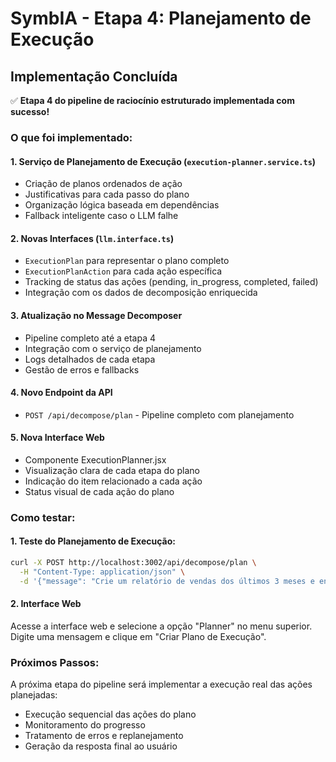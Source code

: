 # SymbIA - Etapa 4: Planejamento de Execução

## Implementação Concluída

✅ **Etapa 4 do pipeline de raciocínio estruturado implementada com sucesso!**

### O que foi implementado:

#### 1. **Serviço de Planejamento de Execução** (`execution-planner.service.ts`)
- Criação de planos ordenados de ação
- Justificativas para cada passo do plano
- Organização lógica baseada em dependências
- Fallback inteligente caso o LLM falhe

#### 2. **Novas Interfaces** (`llm.interface.ts`)
- `ExecutionPlan` para representar o plano completo
- `ExecutionPlanAction` para cada ação específica
- Tracking de status das ações (pending, in_progress, completed, failed)
- Integração com os dados de decomposição enriquecida

#### 3. **Atualização no Message Decomposer**
- Pipeline completo até a etapa 4
- Integração com o serviço de planejamento
- Logs detalhados de cada etapa
- Gestão de erros e fallbacks

#### 4. **Novo Endpoint da API**
- `POST /api/decompose/plan` - Pipeline completo com planejamento

#### 5. **Nova Interface Web**
- Componente ExecutionPlanner.jsx
- Visualização clara de cada etapa do plano
- Indicação do item relacionado a cada ação
- Status visual de cada ação do plano

### Como testar:

#### 1. **Teste do Planejamento de Execução:**
```bash
curl -X POST http://localhost:3002/api/decompose/plan \
  -H "Content-Type: application/json" \
  -d '{"message": "Crie um relatório de vendas dos últimos 3 meses e envie para a diretoria"}'
```

#### 2. **Interface Web**
Acesse a interface web e selecione a opção "Planner" no menu superior. Digite uma mensagem e clique em "Criar Plano de Execução".

### Próximos Passos:

A próxima etapa do pipeline será implementar a execução real das ações planejadas:
- Execução sequencial das ações do plano
- Monitoramento do progresso
- Tratamento de erros e replanejamento
- Geração da resposta final ao usuário
